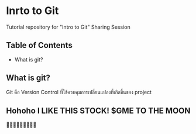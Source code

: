 # Inrto to Git
Tutorial repository for "Intro to Git" Sharing Session

## Table of Contents
- What is git?

## What is git?
Git คือ Version Control ที่ใช้ควบคุมการเปลี่ยนแปลงที่เกิดขึ้นของ project

## Hohoho I LIKE THIS STOCK! $GME TO THE MOON

🚀🚀🚀🚀🚀🚀🚀🚀🚀
